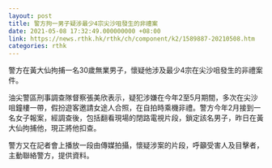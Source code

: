 ```yaml
---
layout: post
title: 警方拘一男子疑涉最少4宗尖沙咀發生的非禮案
date: 2021-05-08 17:32:49.000000000 +08:00
link: https://news.rthk.hk/rthk/ch/component/k2/1589887-20210508.htm
categories: rthk
---
```


警方在黃大仙拘捕一名30歲無業男子，懷疑他涉及最少4宗在尖沙咀發生的非禮案件。

油尖警區刑事調查隊督察張美欣表示，疑犯涉嫌在今年2至5月期間，多次在尖沙咀鐘樓一帶，假扮遊客邀請女途人合照，在自拍時乘機非禮。警方今年2月接到一名女子報案，經調查後，包括翻看現場的閉路電視片段，鎖定該名男子，昨日在黃大仙拘捕他，現正將他扣查。

警方又在記者會上播放一段由傳媒拍攝，懷疑涉案的片段，呼籲受害人及目擊者，主動聯絡警方，提供資料。
